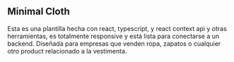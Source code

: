 ## Minimal Cloth

Esta es una plantilla hecha con react, typescript, y react context api y otras herramientas, es totalmente responsive y está lista para conectarse a un backend. 
Diseñada para empresas que venden ropa, zapatos o cualquier otro product relacionado a la vestimenta.